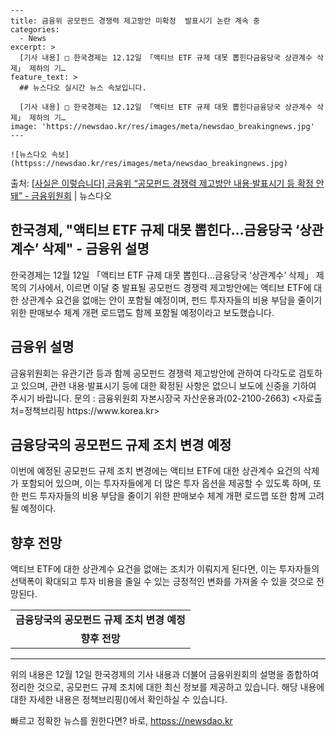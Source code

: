     ---
    title: 금융위 공모펀드 경쟁력 제고방안 미확정  발표시기 논란 계속 중
    categories:
      - News
    excerpt: >
      [기사 내용] □ 한국경제는 12.12일 「액티브 ETF 규제 대못 뽑힌다금융당국 상관계수 삭제」 제하의 기…
    feature_text: >
      ## 뉴스다오 실시간 뉴스 속보입니다.
    
      [기사 내용] □ 한국경제는 12.12일 「액티브 ETF 규제 대못 뽑힌다금융당국 상관계수 삭제」 제하의 기…
    image: 'https://newsdao.kr/res/images/meta/newsdao_breakingnews.jpg'
    ---
    
    ![뉴스다오 속보](httpss://newsdao.kr/res/images/meta/newsdao_breakingnews.jpg)

<p>출처: <a href="httpss://newsdao.kr/2791" rel="dofollow">[사실은 이렇습니다] 금융위 “공모펀드 경쟁력 제고방안 내용·발표시기 등 확정 안돼” - 금융위원회</a> | 뉴스다오</p>

<h2>한국경제, "액티브 ETF 규제 대못 뽑힌다…금융당국 ‘상관계수’ 삭제" - 금융위 설명</h2>

<p data-ke-size="size16">한국경제는 12월 12일 「액티브 ETF 규제 대못 뽑힌다…금융당국 ‘상관계수’ 삭제」 제목의 기사에서, 이르면 이달 중 발표될 공모펀드 경쟁력 제고방안에는 액티브 ETF에 대한 상관계수 요건을 없애는 안이 포함될 예정이며, 펀드 투자자들의 비용 부담을 줄이기 위한 판매보수 체계 개편 로드맵도 함께 포함될 예정이라고 보도했습니다.</p>

<h2 data-ke-size="size26">금융위 설명</h2>

<p data-ke-size="size16">금융위원회는 유관기관 등과 함께 공모펀드 경쟁력 제고방안에 관하여 다각도로 검토하고 있으며, 관련 내용·발표시기 등에 대한 확정된 사항은 없으니 보도에 신중을 기하여 주시기 바랍니다. 문의 : 금융위원회 자본시장국 자산운용과(02-2100-2663) <자료출처=정책브리핑 https://www.korea.kr></p>

<h2 data-ke-size="size26">금융당국의 공모펀드 규제 조치 변경 예정</h2>

<p data-ke-size="size16">이번에 예정된 공모펀드 규제 조치 변경에는 액티브 ETF에 대한 상관계수 요건의 삭제가 포함되어 있으며, 이는 투자자들에게 더 많은 투자 옵션을 제공할 수 있도록 하며, 또한 펀드 투자자들의 비용 부담을 줄이기 위한 판매보수 체계 개편 로드맵 또한 함께 고려될 예정이다.</p>

<h2 data-ke-size="size26">향후 전망</h2>

<p data-ke-size="size16">액티브 ETF에 대한 상관계수 요건을 없애는 조치가 이뤄지게 된다면, 이는 투자자들의 선택폭이 확대되고 투자 비용을 줄일 수 있는 긍정적인 변화를 가져올 수 있을 것으로 전망된다.</p>

<table>
  <tr>
    <td style="text-align: center; height: 17px;"><b>금융당국의 공모펀드 규제 조치 변경 예정</b></td>
  </tr>
  <tr>
    <td style="text-align: center; height: 17px;"><b>향후 전망</b></td>
  </tr>
</table>

<hr>

<p data-ke-size="size16">위의 내용은 12월 12일 한국경제의 기사 내용과 더불어 금융위원회의 설명을 종합하여 정리한 것으로, 공모펀드 규제 조치에 대한 최신 정보를 제공하고 있습니다. 해당 내용에 대한 자세한 내용은 정책브리핑()에서 확인하실 수 있습니다.</p> 

빠르고 정확한 뉴스를 원한다면? 바로, <a href="httpss://newsdao.kr" rel="dofollow">httpss://newsdao.kr</a>


    